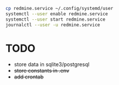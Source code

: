 ```bash
cp redmine.service ~/.config/systemd/user
systemctl --user enable redmine.service 
systemctl --user start redmine.service 
journalctl --user -u redmine.service
```

# TODO

- store data in sqlite3/postgresql
- <s> store constants in .env </s>
- <s> add crontab </s>
